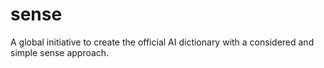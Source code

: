 # sense
A global initiative to create the official AI dictionary with a considered and simple sense approach.
